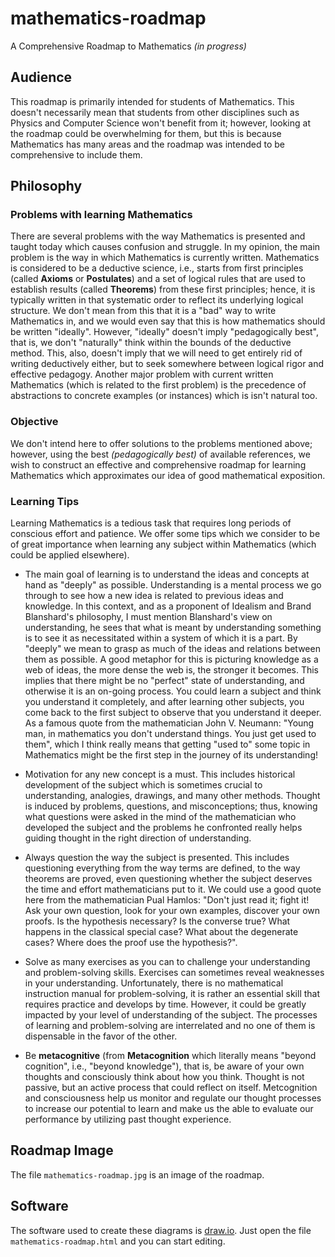 # mathematics-roadmap
A Comprehensive Roadmap to Mathematics _(in progress)_

## Audience
This roadmap is primarily intended for students of Mathematics. This doesn't necessarily mean that students from other disciplines such as Physics and Computer Science won't benefit from it; however, looking at the roadmap could be overwhelming for them, but this is because Mathematics has many areas and the roadmap was intended to be comprehensive to include them. 

## Philosophy

### Problems with learning Mathematics
There are several problems with the way Mathematics is presented and taught today which causes confusion and struggle. In my opinion, the main problem is the way in which Mathematics is currently written. Mathematics is considered to be a deductive science, i.e., starts from first principles (called **Axioms** or **Postulates**) and a set of logical rules that are used to establish results (called **Theorems**) from these first principles; hence, it is typically written in that systematic order to reflect its underlying logical structure. We don't mean from this that it is a "bad" way to write Mathematics in, and we would even say that this is how mathematics should be written "ideally". However, "ideally" doesn't imply "pedagogically best", that is, we don't "naturally" think within the bounds of the deductive method. This, also, doesn't imply that we will need to get entirely rid of writing deductively either, but to seek somewhere between logical rigor and effective pedagogy. Another major problem with current written Mathematics (which is related to the first problem) is the precedence of abstractions to concrete examples (or instances) which is isn't natural too.

### Objective
We don't intend here to offer solutions to the problems mentioned above; however, using the best _(pedagogically best)_ of available references, we wish to construct an effective and comprehensive roadmap for learning Mathematics which approximates our idea of good mathematical exposition.

### Learning Tips
Learning Mathematics is a tedious task that requires long periods of conscious effort and patience. We offer some tips which we consider to be of great importance when learning any subject within Mathematics (which could be applied elsewhere).

* The main goal of learning is to understand the ideas and concepts at hand as "deeply" as possible. Understanding is a mental process we go through to see how a new idea is related to previous ideas and knowledge. In this context, and as a proponent of Idealism and Brand Blanshard's philosophy, I must mention Blanshard's view on understanding, he sees that what is meant by understanding something is to see it as necessitated within a system of which it is a part. By "deeply" we mean to grasp as much of the ideas and relations between them as possible. A good metaphor for this is picturing knowledge as a web of ideas, the more dense the web is, the stronger it becomes. This implies that there might be no "perfect" state of understanding, and otherwise it is an on-going process. You could learn a subject and think you understand it completely, and after learning other subjects, you come back to the first subject to observe that you understand it deeper. As a famous quote from the mathematician John V. Neumann: "Young man, in mathematics you don't understand things. You just get used to them", which I think really means that getting "used to" some topic in Mathematics might be the first step in the journey of its understanding!

* Motivation for any new concept is a must. This includes historical development of the subject which is sometimes crucial to understanding, analogies, drawings, and many other methods. Thought is induced by problems, questions, and misconceptions; thus, knowing what questions were asked in the mind of the mathematician who developed the subject and the problems he confronted really helps guiding thought in the right direction of understanding.

* Always question the way the subject is presented. This includes questioning everything from the way terms are defined, to the way theorems are proved, even questioning whether the subject deserves the time and effort mathematicians put to it. We could use a good quote here from the mathematician Pual Hamlos: "Don't just read it; fight it! Ask your own question, look for your own examples, discover your own proofs. Is the hypothesis necessary? Is the converse true? What happens in the classical special case? What about the degenerate cases? Where does the proof use the hypothesis?".

* Solve as many exercises as you can to challenge your understanding and problem-solving skills. Exercises can sometimes reveal weaknesses in your understanding. Unfortunately, there is no mathematical instruction manual for problem-solving, it is rather an essential skill that requires practice and develops by time. However, it could be greatly impacted by your level of understanding of the subject. The processes of learning and problem-solving are interrelated and no one of them is dispensable in the favor of the other.

* Be **metacognitive** (from **Metacognition** which literally means "beyond cognition", i.e., "beyond knowledge"), that is, be aware of your own thoughts and consciously think about how you think. Thought is not passive, but an active process that could reflect on itself. Metcognition and consciousness help us monitor and regulate our thought processes to increase our potential to learn and make us the able to evaluate our performance by utilizing past thought experience.

## Roadmap Image
The file `mathematics-roadmap.jpg` is an image of the roadmap.

## Software
The software used to create these diagrams is [draw.io](https://www.draw.io/). Just open the file `mathematics-roadmap.html` and you can start editing.
